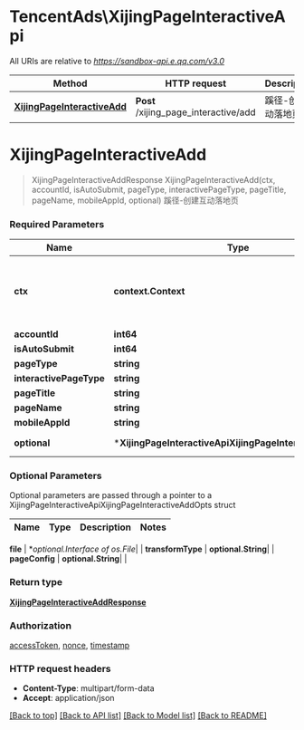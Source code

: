 # TencentAds\XijingPageInteractiveApi

All URIs are relative to *https://sandbox-api.e.qq.com/v3.0*

Method | HTTP request | Description
------------- | ------------- | -------------
[**XijingPageInteractiveAdd**](XijingPageInteractiveApi.md#XijingPageInteractiveAdd) | **Post** /xijing_page_interactive/add | 蹊径-创建互动落地页


# **XijingPageInteractiveAdd**
> XijingPageInteractiveAddResponse XijingPageInteractiveAdd(ctx, accountId, isAutoSubmit, pageType, interactivePageType, pageTitle, pageName, mobileAppId, optional)
蹊径-创建互动落地页

### Required Parameters

Name | Type | Description  | Notes
------------- | ------------- | ------------- | -------------
 **ctx** | **context.Context** | context for authentication, logging, cancellation, deadlines, tracing, etc.
  **accountId** | **int64**|  | 
  **isAutoSubmit** | **int64**|  | 
  **pageType** | **string**|  | 
  **interactivePageType** | **string**|  | 
  **pageTitle** | **string**|  | 
  **pageName** | **string**|  | 
  **mobileAppId** | **string**|  | 
 **optional** | ***XijingPageInteractiveApiXijingPageInteractiveAddOpts** | optional parameters | nil if no parameters

### Optional Parameters
Optional parameters are passed through a pointer to a XijingPageInteractiveApiXijingPageInteractiveAddOpts struct

Name | Type | Description  | Notes
------------- | ------------- | ------------- | -------------







 **file** | **optional.Interface of *os.File**|  | 
 **transformType** | **optional.String**|  | 
 **pageConfig** | **optional.String**|  | 

### Return type

[**XijingPageInteractiveAddResponse**](XijingPageInteractiveAddResponse.md)

### Authorization

[accessToken](../README.md#accessToken), [nonce](../README.md#nonce), [timestamp](../README.md#timestamp)

### HTTP request headers

 - **Content-Type**: multipart/form-data
 - **Accept**: application/json

[[Back to top]](#) [[Back to API list]](../README.md#documentation-for-api-endpoints) [[Back to Model list]](../README.md#documentation-for-models) [[Back to README]](../README.md)

